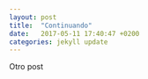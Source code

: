 ```yaml
---
layout: post
title:  "Continuando"
date:   2017-05-11 17:40:47 +0200
categories: jekyll update
---
```


Otro post







[ugeekpodcast]:http://ugeekpodcast.blogspot.com.es/


















